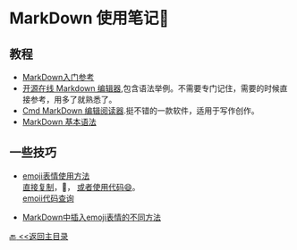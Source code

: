 # MarkDown 使用笔记:horse:
## 教程
  * [MarkDown入门参考](http://itmyhome.com/markdown/article/syntax/headers.html)
  * [开源在线 Markdown 编辑器](https://pandao.github.io/editor.md/index.html),包含语法举例。不需要专门记住，需要的时候直接参考，用多了就熟悉了。
  * [Cmd MarkDown 编辑阅读器](https://www.zybuluo.com/mdeditor).挺不错的一款软件，适用于写作创作。
  * [MarkDown 基本语法](https://github.com/younghz/Markdown)

## 一些技巧

  * [emoji表情使用方法](https://www.jianshu.com/p/e66c9a26a5d5)  
  [直接复制](http://emojihomepage.com/)，🙉， 
  [或者使用代码:smile:](https://emojipedia.org/)。  
  [emoii代码查询](https://www.webfx.com/tools/emoji-cheat-sheet/)  

  * [MarkDown中插入emoji表情的不同方法](https://blog.csdn.net/u014636245/article/details/82945997) 


  [:back: <<返回主目录](../README.md)
